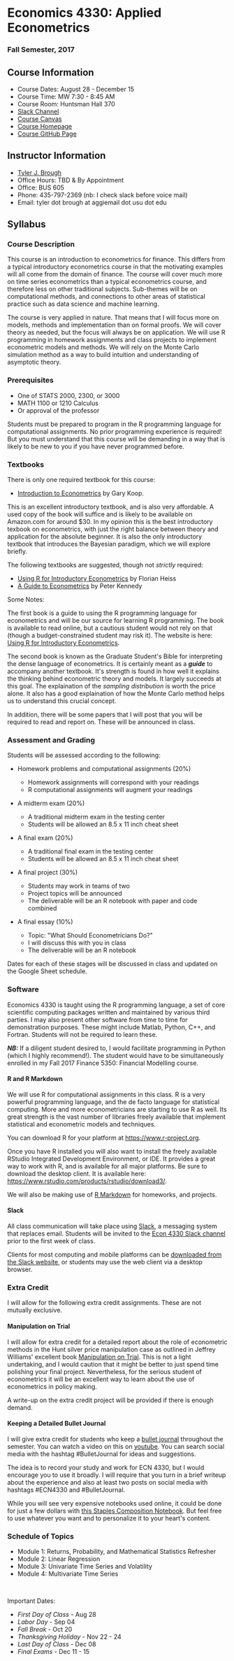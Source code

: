 # Economics 4330: Applied Econometrics

### Fall Semester, 2017

## Course Information

- Course Dates: August 28 - December 15
- Course Time: MW 7:30 - 8:45 AM
- Course Room: Huntsman Hall 370
- [Slack Channel](https://ecn4330.slack.com)
- [Course Canvas](https://usu.instructure.com/courses/468350)
- [Course Homepage](https:/broughtj.github.com/Ecn4330)
- [Course GitHub Page](https://github.com/broughtj/ECN4330)

## Instructor Information

- [Tyler J. Brough](http://tylerbrough.com)
- Office Hours: TBD & By Appointment
- Office: BUS 605
- Phone: 435-797-2369 (nb: I check slack before voice mail)
- Email: tyler dot brough at aggiemail dot usu dot edu

## Syllabus

### Course Description

This course is an introduction to econometrics for finance. This differs from a typical introductory econometrics course in that the motivating examples
will all come from the domain of finance. The course will cover much more on time series econometrics than a typical econometrics course, and therefore
less on other traditional subjects. Sub-themes will be on computational methods, and connections to other areas of statistical practice such as data
science and machine learning.

The course is very applied in nature. That means that I will focus more on models, methods and implementation than on formal proofs. We will cover theory
as needed, but the focus will always be on application. We will use R programming in homework assignments and class projects to implement econometric
models and methods. We will rely on the Monte Carlo simulation method as a way to build intuition and understanding of asymptotic theory.


### Prerequisites

* One of STATS 2000, 2300, or 3000
* MATH 1100 or 1210 Calculus
* Or approval of the professor

Students must be prepared to program in the R programming language for computational assignments. No prior programming experience is required! But you must
understand that this course will be demanding in a way that is likely to be new to you if you have never programmed before. 


### Textbooks

There is only one required textbook for this course:

* [Introduction to Econometrics](https://goo.gl/xqNUqp) by Gary Koop.

This is an excellent introductory textbook, and is also very affordable. A used copy of the book will suffice and is likely to be available on Amazon.com for around $30. In my opinion this is the best introductory texbook on econometrics, with just the right balance between theory and application for the absolute beginner. It is also the only introductory textbook that introduces the Bayesian paradigm, which we will explore briefly. 

The following textbooks are suggested, though not _strictly_ required:

* [Using R for Introductory Econometrics](https://goo.gl/PhA4Bh) by Florian Heiss
* [A Guide to Econometrics](https://goo.gl/gHFeaf) by Peter Kennedy

Some Notes: 

The first book is a guide to using the R programming language for econometrics and will be our source for learning R programming. The book is available to read online, but a cautious student would not rely on that (though a budget-constrained student may risk it). The website is here: [Using R for Introductory Econometrics](http://www.urfie.net/).

The second book is known as the Graduate Student's Bible for interpreting the dense language of econometrics. It is certainly meant as a ___guide___ to accompany another textbook. It's strength is found in how well it explains the thinking behind econometric theory and models. It largely succeeds at this goal. The explaination of the _sampling distribution_ is worth the price alone. It also has a good explaination of how the Monte Carlo method helps us to understand this crucial concept. 

In addition, there will be some papers that I will post that you will be required to read and report on. These will be announced in class. 


### Assessment and Grading

Students will be assessed according to the following:

- Homework problems and computational assignments (20%)
    + Homework assignments will correspond with your readings
    + R computational assignments will augment your readings
    
- A midterm exam (20%)
    + A traditional midterm exam in the testing center
    + Students will be allowed an 8.5 x 11 inch cheat sheet
    
- A final exam (20%)
    + A traditional final exam in the testing center
    + Students will be allowed an 8.5 x 11 inch cheat sheet

- A final project (30%)
    + Students may work in teams of two
    + Project topics will be announced
    + The deliverable will be an R notebook with paper and code combined

- A final essay (10%)
    + Topic: "What Should Econometricians Do?"
    + I will discuss this with you in class
    + The deliverable will be an R notebook

Dates for each of these stages will be discussed in class and updated on the Google Sheet schedule. 

### Software

Economics 4330 is taught using the R programming language, a set of core scientific computing packages written and maintained by various third parties. I may also present other software from time to time for demonstration purposes. These might include Matlab, Python, C++, and Fortran. Students will not be required to learn these. 

___NB:___ If a diligent student desired to, I would facilitate programming in Python (which I highly recommend!). The student would have to be simultaneously enrolled in my Fall 2017 Finance 5350: Financial Modelling course. 

#### R and R Markdown

We will use R for computational assignments in this class. R is a very powerful programming language, and the de facto
language for statistical computing. More and more econometricians are starting to use R as well. Its great strength is
the vast number of libraries freely available that implement statistical and econometric models and techniques. 

You can download R for your platform at <https://www.r-project.org>.

Once you have R installed you will also want to install the freely available RStudio Integrated Development Environment,
or IDE. It provides a great way to work with R, and is available for all major platforms. Be sure to download the
desktop client. It is available here: <https://www.rstudio.com/products/rstudio/download3/>. 

We will also be making use of [R Markdown](http://rmarkdown.rstudio.com/) for homeworks, and projects. 

#### Slack 

All class communication will take place using [Slack](https://slack.com), a messaging system that replaces email. Students will be invited to the [Econ 4330 Slack channel](https://ecn4330.slack.com) prior to the first week of class.

Clients for most computing and mobile platforms can be [downloaded from the Slack website](https://slack.com/downloads), or students may use the web client via a desktop browser.

### Extra Credit

I will allow for the following extra credit assignments. These are not mutually exclusive.

#### Manipulation on Trial

I will allow for extra credit for a detailed report about the role of econometric methods in the Hunt silver price manipulation case as outlined in Jeffrey Williams' excellent book [Manipulation on Trial](https://goo.gl/1Wsrs3). This is not a light undertaking, and I would caution that it might be better to just spend time polishing your final project. Nevertheless, for the serious student of econometrics it will be an excellent way to learn about the use of econometrics in policy making. 

A write-up on the extra credit project will be provided if there is enough demand. 

#### Keeping a Detailed Bullet Journal

I will give extra credit for students who keep a [bullet journal](http://bulletjournal.com/) throughout the semester. You can watch a video on this on [youtube](https://youtu.be/fm15cmYU0IM). You can search social media with the hashtag \#BulletJournal for ideas and suggestions. 

The idea is to record your study and work for ECN 4330, but I would encourage you to use it broadly. I will require that you turn in a brief writeup about the experience and also at least two posts on social media with hashtags \#ECN4330 and \#BulletJournal. 

While you will see very expensive notebooks used online, it could be done for just a few dollars with [this Staples Composition Notebook](https://goo.gl/GbrXUf). But feel free to use whatever you want and to personalize it to your heart's content. 

### Schedule of Topics

* Module 1: Returns, Probability, and Mathematical Statistics Refresher
* Module 2: Linear Regression
* Module 3: Univariate Time Series and Volatility
* Module 4: Multivariate Time Series

<br>

Important Dates:

* _First Day of Class_ - Aug 28
* _Labor Day_ - Sep 04
* _Fall Break_ - Oct 20 
* _Thanksgiving Holiday_ - Nov 22 - 24
* _Last Day of Class_ - Dec 08
* _Final Exams_ - Dec 11 - 15




